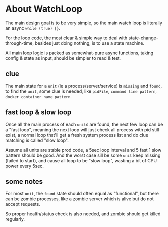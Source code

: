 # About WatchLoop


The main design goal is to be very simple,
  so the main watch loop is literally an async `while (true) {}`.

For the loop code, the most clear & simple way to deal with state-change-through-time,
  besides just doing nothing, is to use a state machine.

All main loop logic is packed as somewhat-pure async functions,
  taking config & state as input,
  should be simpler to read & test.


## clue

The main state for a `unit` (ie a process/server/service) is `missing` and `found`,
  to find the `unit`, some clue is needed,
  like `pidFile`, `command line pattern`, `docker container name pattern`.


## fast loop & slow loop

Once all the main process of each `unit`s are found, the next few loop can be a "fast loop",
  meaning the next loop will just check all process with pid still exist,
  a normal loop that'll get a fresh system process list and do clue matching is called "slow loop".

Assume all units are stable prod code,
  a 5sec loop interval and 5 fast 1 slow pattern should be good.
And the worst case sill be some `unit` keep missing (failed to start),
  and cause all loop to be "slow loop", wasting a bit of CPU power every 5sec.


## some notes

For most `unit`, the `found` state should often equal as "functional",
  but there can be zombie processes,
  like a zombie server which is alive but do not accept requests.

So proper health/status check is also needed, and zombie should get killed regularly.

